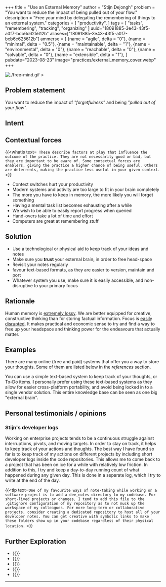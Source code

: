 +++
title = "Use an External Memory"
author = "Stijn Dejongh"
problem = "You want to reduce the impact of being pulled out of your flow."
description = "Free your mind by delegating the remembering of things to an external system."
categories = [
    "productivity",
]
tags = [
    "tasks", "remembering", "tracking", "organizing"
]
uuid="18091885-3e43-43f5-a0f7-bcb6c625612b"
aliases=["18091885-3e43-43f5-a0f7-bcb6c625612b"]
ammerse = [
  {name = "agile", delta = "0"},
  {name = "minimal", delta = "0.5"},
  {name = "maintainable", delta = "1"},
  {name = "environmental", delta = "0"},
  {name = "reachable", delta = "0"},
  {name = "solvable", delta = "0"},
  {name = "extensible", delta = "1"},
]
pubdate="2023-08-23"
image="practices/external_memory_cover.webp"
+++

![./free-mind.gif >](/images/practices/free-mind.gif)

## Problem statement

You want to reduce the impact of _"forgetfulness"_ and being _"pulled out of your flow"_.

## Intent

## Contextual forces

{{<whatis text=`
These describe factors at play that influence the outcome of the practice. They are not necessarily good or bad, but they are important to be
aware of. Some contextual forces are enablers, giving the practice a higher chance of being useful. Others are deterrents, making the practice less useful
in your given context.` >}}

* Context switches hurt your productivity
* Modern systems and activity are too large to fit in your brain completely
* The more you have to keep in memory, the more likely you will forget something
* Having a mental task list becomes exhausting after a while
* We wish to be able to easily report progress when queried
* Hand-overs take a lot of time and effort
* Computers are great at remembering stuff

## Solution

* Use a technological or physical aid to keep track of your ideas and notes
* Make sure you **trust** your external brain, in order to free head-space
* Revisit your notes regularly
* favour text-based formats, as they are easier to version, maintain and port
* Whatever system you use, make sure it is easily accessible, and non-disruptive to your primary focus

## Rationale

Human memory is [extremely lossy](https://www.nationalgeographic.com/science/article/human-memory). We are better equipped for creative,
constructive thinking than for storing factual information. Focus is [easily disrupted](https://blog.rescuetime.com/context-switching/).
It makes practical and economic sense to try and find a way to free up your headspace and thinking power for the endeavours that actually matter.

## Examples

There are many online (free and paid) systems that offer you a way to store your thoughts.
Some of them are listed below in the _references_ section.

You can use a simple text-based system to keep track of your thoughts, or To-Do items.
I personally prefer using these text-based systems as they allow for easier cross-platform portability, and avoid being locked in to a
single vendor solution. This entire knowledge base can be seen as one big "external brain".

## Personal testimonials / opinions

### Stijn's developer logs

Working on enterprise projects tends to be a continuous struggle against interruptions, pivots, and moving targets.
In order to stay on track, it helps to keep track of your actions and thoughts.
The best way I have found so far is to keep track of my actions on different projects by including short developer logs inside the code
repositories.
This allows me to come back to a project that has been on ice for a while with relatively low friction.
In addition to this, I try and keep a day-to-day running count of what happened during any given day. This is done in a separate log, which I try to
write at the end of the day.

{{<tip text=`
One of my favourite ways of note-taking while working on a software project is to add a dev_notes directory to my codebase.
For short-lived projects or changes, I tend to add this file to the .gitignore configuration of my repository as to not muck up the
workspace of my colleagues. For more long-term or collaborative projects, consider creating a dedicated repository to host all of your
developer notes. You can get creative with symbolic links to make these folders show up in your codebase regardless of their physical location.
` >}}

## Further Exploration

* {{<reference author="Pham, T."
  year="2011"
  title="A Simple Personal Wiki with VoodooPad"
  site="asianefficiency.com"
  link="https://www.asianefficiency.com/organization/a-simple-personal-wiki-with-voodoopad" >}}
* {{<reference author="Notion Labs Inc"
  year="2023"
  title="Notion: Online notes"
  site="notion.so"
  link="https://www.notion.so" >}}
* {{<reference author="Saigal, R."
  year="2019"
  title="How to Create a Personal Wiki Using Microsoft OneNote"
  site="makeuseof.com"
  link="https://www.makeuseof.com/tag/create-wiki-onenote" >}}
* {{<reference author="Trapani, G."
  year="2006"
  title="todo.txt open format"
  site="todotxt.org"
  link="http://todotxt.org" >}}
* {{<reference author="Allen, D."
  year="2015"
  title="Getting Things Done: The Art of Stress-Free Productivity"
  isbn="0143126563"
  publisher="Penguin Books"
  link="https://www.goodreads.com/book/show/22573850-getting-things-done" >}}

---
